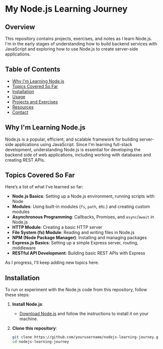 # My Node.js Learning Journey

## Overview

This repository contains projects, exercises, and notes as I learn Node.js. I'm in the early stages of understanding how to build backend services with JavaScript and exploring how to use Node.js to create server-side applications.

## Table of Contents

- [Why I'm Learning Node.js](#why-im-learning-nodejs)
- [Topics Covered So Far](#topics-covered-so-far)
- [Installation](#installation)
- [Usage](#usage)
- [Projects and Exercises](#projects-and-exercises)
- [Resources](#resources)
- [Contact](#contact)

## Why I'm Learning Node.js

Node.js is a popular, efficient, and scalable framework for building server-side applications using JavaScript. Since I'm learning full-stack development, understanding Node.js is essential for developing the backend side of web applications, including working with databases and creating REST APIs.

## Topics Covered So Far

Here’s a list of what I’ve learned so far:

- **Node.js Basics**: Setting up a Node.js environment, running scripts with Node
- **Modules**: Using built-in modules (`fs`, `path`, etc.) and creating custom modules
- **Asynchronous Programming**: Callbacks, Promises, and `async`/`await` in Node.js
- **HTTP Module**: Creating a basic HTTP server
- **File System (fs) Module**: Reading and writing files in Node.js
- **NPM (Node Package Manager)**: Installing and managing packages
- **Express.js Basics**: Setting up a simple Express server, routing, middleware
- **RESTful API Development**: Building basic REST APIs with Express

As I progress, I'll keep adding new topics here.

## Installation

To run or experiment with the Node.js code from this repository, follow these steps:

1. **Install Node.js**:
   - [Download Node.js](https://nodejs.org/) and follow the instructions to install it on your machine.

2. **Clone this repository**:

   ```bash
   git clone https://github.com/yourusername/nodejs-learning-journey.git
   cd nodejs-learning-journey
